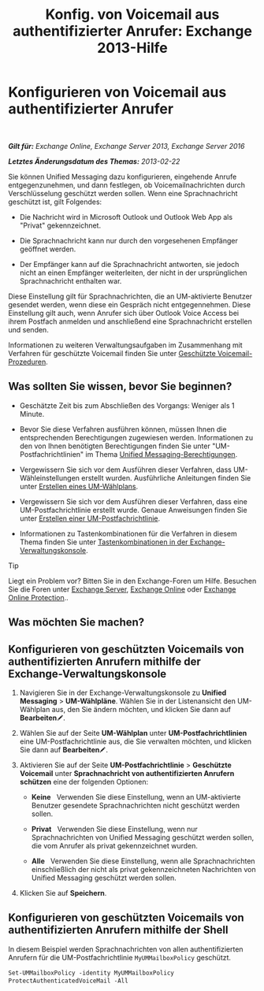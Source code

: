 ﻿---
title: 'Konfig. von Voicemail aus authentifizierter Anrufer: Exchange 2013-Hilfe'
TOCTitle: Konfigurieren von Voicemail aus authentifizierter Anrufer
ms:assetid: f69e94a7-9768-4445-9ded-e78d732bd623
ms:mtpsurl: https://technet.microsoft.com/de-de/library/Ee423560(v=EXCHG.150)
ms:contentKeyID: 52062796
ms.date: 05/23/2018
mtps_version: v=EXCHG.150
ms.translationtype: MT
---

# Konfigurieren von Voicemail aus authentifizierter Anrufer

 

_**Gilt für:** Exchange Online, Exchange Server 2013, Exchange Server 2016_

_**Letztes Änderungsdatum des Themas:** 2013-02-22_

Sie können Unified Messaging dazu konfigurieren, eingehende Anrufe entgegenzunehmen, und dann festlegen, ob Voicemailnachrichten durch Verschlüsselung geschützt werden sollen. Wenn eine Sprachnachricht geschützt ist, gilt Folgendes:

  - Die Nachricht wird in Microsoft Outlook und Outlook Web App als "Privat" gekennzeichnet.

  - Die Sprachnachricht kann nur durch den vorgesehenen Empfänger geöffnet werden.

  - Der Empfänger kann auf die Sprachnachricht antworten, sie jedoch nicht an einen Empfänger weiterleiten, der nicht in der ursprünglichen Sprachnachricht enthalten war.

Diese Einstellung gilt für Sprachnachrichten, die an UM-aktivierte Benutzer gesendet werden, wenn diese ein Gespräch nicht entgegennehmen. Diese Einstellung gilt auch, wenn Anrufer sich über Outlook Voice Access bei ihrem Postfach anmelden und anschließend eine Sprachnachricht erstellen und senden.

Informationen zu weiteren Verwaltungsaufgaben im Zusammenhang mit Verfahren für geschützte Voicemail finden Sie unter [Geschützte Voicemail-Prozeduren](protected-voice-mail-procedures-exchange-2013-help.md).

## Was sollten Sie wissen, bevor Sie beginnen?

  - Geschätzte Zeit bis zum Abschließen des Vorgangs: Weniger als 1 Minute.

  - Bevor Sie diese Verfahren ausführen können, müssen Ihnen die entsprechenden Berechtigungen zugewiesen werden. Informationen zu den von Ihnen benötigten Berechtigungen finden Sie unter "UM-Postfachrichtlinien" im Thema [Unified Messaging-Berechtigungen](unified-messaging-permissions-exchange-2013-help.md).

  - Vergewissern Sie sich vor dem Ausführen dieser Verfahren, dass UM-Wähleinstellungen erstellt wurden. Ausführliche Anleitungen finden Sie unter [Erstellen eines UM-Wählplans](create-a-um-dial-plan-exchange-2013-help.md).

  - Vergewissern Sie sich vor dem Ausführen dieser Verfahren, dass eine UM-Postfachrichtlinie erstellt wurde. Genaue Anweisungen finden Sie unter [Erstellen einer UM-Postfachrichtlinie](create-a-um-mailbox-policy-exchange-2013-help.md).

  - Informationen zu Tastenkombinationen für die Verfahren in diesem Thema finden Sie unter [Tastenkombinationen in der Exchange-Verwaltungskonsole](keyboard-shortcuts-in-the-exchange-admin-center-exchange-online-protection-help.md).


> [!TIP]
> Liegt ein Problem vor? Bitten Sie in den Exchange-Foren um Hilfe. Besuchen Sie die Foren unter <A href="https://go.microsoft.com/fwlink/p/?linkid=60612">Exchange Server</A>, <A href="https://go.microsoft.com/fwlink/p/?linkid=267542">Exchange Online</A> oder <A href="https://go.microsoft.com/fwlink/p/?linkid=285351">Exchange Online Protection</A>..



## Was möchten Sie machen?

## Konfigurieren von geschützten Voicemails von authentifizierten Anrufern mithilfe der Exchange-Verwaltungskonsole

1.  Navigieren Sie in der Exchange-Verwaltungskonsole zu **Unified Messaging** \> **UM-Wählpläne**. Wählen Sie in der Listenansicht den UM-Wählplan aus, den Sie ändern möchten, und klicken Sie dann auf **Bearbeiten**![Bearbeitungssymbol](images/Bb124582.6f53ccb2-1f13-4c02-bea0-30690e6ea71d(EXCHG.150).gif "Bearbeitungssymbol").

2.  Wählen Sie auf der Seite **UM-Wählplan** unter **UM-Postfachrichtlinien** eine UM-Postfachrichtlinie aus, die Sie verwalten möchten, und klicken Sie dann auf **Bearbeiten**![Bearbeitungssymbol](images/Bb124582.6f53ccb2-1f13-4c02-bea0-30690e6ea71d(EXCHG.150).gif "Bearbeitungssymbol").

3.  Aktivieren Sie auf der Seite **UM-Postfachrichtlinie** \> **Geschützte Voicemail** unter **Sprachnachricht von authentifizierten Anrufern schützen** eine der folgenden Optionen:
    
      - **Keine**   Verwenden Sie diese Einstellung, wenn an UM-aktivierte Benutzer gesendete Sprachnachrichten nicht geschützt werden sollen.
    
      - **Privat**   Verwenden Sie diese Einstellung, wenn nur Sprachnachrichten von Unified Messaging geschützt werden sollen, die vom Anrufer als privat gekennzeichnet wurden.
    
      - **Alle**   Verwenden Sie diese Einstellung, wenn alle Sprachnachrichten einschließlich der nicht als privat gekennzeichneten Nachrichten von Unified Messaging geschützt werden sollen.

4.  Klicken Sie auf **Speichern**.

## Konfigurieren von geschützten Voicemails von authentifizierten Anrufern mithilfe der Shell

In diesem Beispiel werden Sprachnachrichten von allen authentifizierten Anrufern für die UM-Postfachrichtlinie `MyUMMailboxPolicy` geschützt.

    Set-UMMailboxPolicy -identity MyUMMailboxPolicy ProtectAuthenticatedVoiceMail -All

